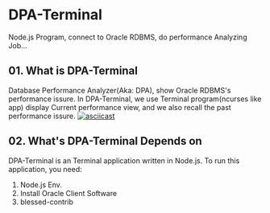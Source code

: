 # DPA-Terminal
Node.js Program, connect to Oracle RDBMS, do performance Analyzing Job...
## 01. What is DPA-Terminal
Database Performance Analyzer(Aka: DPA), show Oracle RDBMS's performance issure. In DPA-Terminal, we use Terminal program(ncurses like app) display Current performance view, and we also recall the past performance issure.
[![asciicast](https://asciinema.org/a/241100.svg)](https://asciinema.org/a/241100)
## 02. What's DPA-Terminal Depends on
DPA-Terminal is an Terminal application written in Node.js. To run this application, you need:
1. Node.js Env.
2. Install Oracle Client Software
3. blessed-contrib
